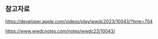 ## 참고자료

https://developer.apple.com/videos/play/wwdc2023/10043/?time=704

https://www.wwdcnotes.com/notes/wwdc23/10043/
